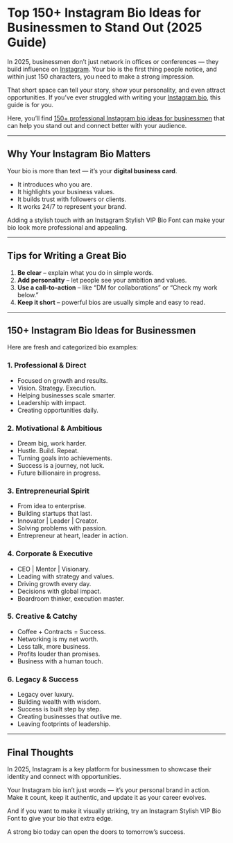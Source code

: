 # Top 150+ Instagram Bio Ideas for Businessmen to Stand Out (2025 Guide)

In 2025, businessmen don’t just network in offices or conferences — they build influence on [Instagram](https://instagram.com). Your bio is the first thing people notice, and within just 150 characters, you need to make a strong impression.  

That short space can tell your story, show your personality, and even attract opportunities. If you’ve ever struggled with writing your [Instagram bio](https://biogrami.com), this guide is for you.  

Here, you’ll find [150+ professional Instagram bio ideas for businessmen](https://biogrami.com/150-professional-instagram-bio-ideas-for-businessmen-in-2025/) that can help you stand out and connect better with your audience.  

---

## Why Your Instagram Bio Matters  

Your bio is more than text — it’s your **digital business card**.  

- It introduces who you are.  
- It highlights your business values.  
- It builds trust with followers or clients.  
- It works 24/7 to represent your brand.  

Adding a stylish touch with an Instagram Stylish VIP Bio Font can make your bio look more professional and appealing.  

---

## Tips for Writing a Great Bio  

1. **Be clear** – explain what you do in simple words.  
2. **Add personality** – let people see your ambition and values.  
3. **Use a call-to-action** – like “DM for collaborations” or “Check my work below.”  
4. **Keep it short** – powerful bios are usually simple and easy to read.  

---

## 150+ Instagram Bio Ideas for Businessmen  

Here are fresh and categorized bio examples:  

### 1. Professional & Direct  
- Focused on growth and results.  
- Vision. Strategy. Execution.  
- Helping businesses scale smarter.  
- Leadership with impact.  
- Creating opportunities daily.  

### 2. Motivational & Ambitious  
- Dream big, work harder.  
- Hustle. Build. Repeat.  
- Turning goals into achievements.  
- Success is a journey, not luck.  
- Future billionaire in progress.  

### 3. Entrepreneurial Spirit  
- From idea to enterprise.  
- Building startups that last.  
- Innovator | Leader | Creator.  
- Solving problems with passion.  
- Entrepreneur at heart, leader in action.  

### 4. Corporate & Executive  
- CEO | Mentor | Visionary.  
- Leading with strategy and values.  
- Driving growth every day.  
- Decisions with global impact.  
- Boardroom thinker, execution master.  

### 5. Creative & Catchy  
- Coffee + Contracts = Success.  
- Networking is my net worth.  
- Less talk, more business.  
- Profits louder than promises.  
- Business with a human touch.  

### 6. Legacy & Success  
- Legacy over luxury.  
- Building wealth with wisdom.  
- Success is built step by step.  
- Creating businesses that outlive me.  
- Leaving footprints of leadership.  

---

## Final Thoughts  

In 2025, Instagram is a key platform for businessmen to showcase their identity and connect with opportunities.  

Your Instagram bio isn’t just words — it’s your personal brand in action. Make it count, keep it authentic, and update it as your career evolves.  

And if you want to make it visually striking, try an Instagram Stylish VIP Bio Font to give your bio that extra edge.  

A strong bio today can open the doors to tomorrow’s success.  
